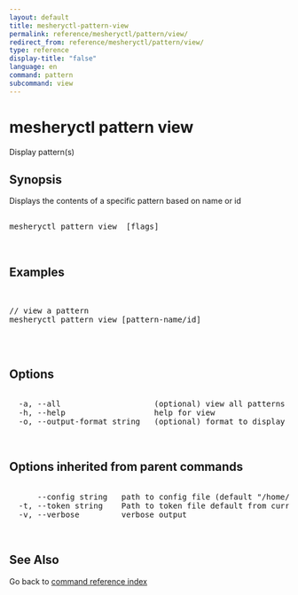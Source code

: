 ```yaml
---
layout: default
title: mesheryctl-pattern-view
permalink: reference/mesheryctl/pattern/view/
redirect_from: reference/mesheryctl/pattern/view/
type: reference
display-title: "false"
language: en
command: pattern
subcommand: view
---
```


# mesheryctl pattern view

Display pattern(s)

## Synopsis

Displays the contents of a specific pattern based on name or id

<pre class='codeblock-pre'>
<div class='codeblock'>
mesheryctl pattern view <pattern name> [flags]

</div>
</pre> 

## Examples

<pre class='codeblock-pre'>
<div class='codeblock'>

// view a pattern
mesheryctl pattern view [pattern-name/id]
	

</div>
</pre> 

## Options

<pre class='codeblock-pre'>
<div class='codeblock'>
  -a, --all                    (optional) view all patterns available
  -h, --help                   help for view
  -o, --output-format string   (optional) format to display in [json|yaml] (default "yaml")

</div>
</pre>

## Options inherited from parent commands

<pre class='codeblock-pre'>
<div class='codeblock'>
      --config string   path to config file (default "/home/admin-pc/.meshery/config.yaml")
  -t, --token string    Path to token file default from current context
  -v, --verbose         verbose output

</div>
</pre>

## See Also

Go back to [command reference index](/reference/mesheryctl/) 

